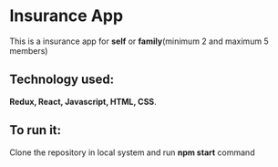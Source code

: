 # Insurance App

This is a insurance app for **self** or **family**(minimum 2 and maximum 5 members)

## Technology used:
 
**Redux, React, Javascript, HTML, CSS**.

## To run it: 

Clone the repository in local system and run **npm start** command
